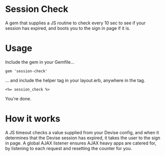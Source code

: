 # Session Check

A gem that supplies a JS routine to check every 10 sec to see if your session has expired, and boots you to the sign in page if it is.

# Usage

Include the gem in your Gemfile...

    gem 'session-check'

... and include the helper tag in your layout.erb, anywhere in the _<head>_ tag.

    <%= session_check %>

You're done.

# How it works

A JS timeout checks a value supplied from your Devise config, and when it determines that the Devise session has expired,
it takes the user to the sign in page. A global AJAX listener ensures AJAX heavy apps are catered for, by listening to each
request and resetting the counter for you.